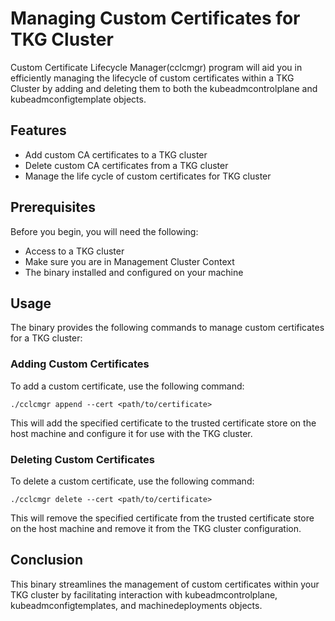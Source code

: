 # Managing Custom Certificates for TKG Cluster 
Custom Certificate Lifecycle Manager(cclcmgr) program will aid you in efficiently managing the lifecycle of custom certificates within a TKG Cluster by adding and deleting them to both the kubeadmcontrolplane and kubeadmconfigtemplate objects.
## Features
- Add custom CA certificates to a TKG cluster
- Delete custom CA certificates from a TKG cluster
- Manage the life cycle of custom certificates for TKG cluster

## Prerequisites
Before you begin, you will need the following:

- Access to a TKG cluster
- Make sure you are in Management Cluster Context
- The binary installed and configured on your machine

## Usage
The binary provides the following commands to manage custom certificates for a TKG cluster:

### Adding Custom Certificates
To add a custom certificate, use the following command:

```
./cclcmgr append --cert <path/to/certificate>
```
This will add the specified certificate to the trusted certificate store on the host machine and configure it for use with the TKG cluster.

### Deleting Custom Certificates

To delete a custom certificate, use the following command:
```
./cclcmgr delete --cert <path/to/certificate>
```
This will remove the specified certificate from the trusted certificate store on the host machine and remove it from the TKG cluster configuration.

## Conclusion
This binary streamlines the management of custom certificates within your TKG cluster by facilitating interaction with kubeadmcontrolplane, kubeadmconfigtemplates, and machinedeployments objects.